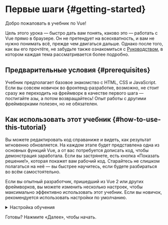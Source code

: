 # Первые шаги {#getting-started}

Добро пожаловать в учебник по Vue!

Цель этого урока — быстро дать вам понять, каково это — работать с Vue прямо в браузере. Он не претендует на всеохватность, и вам не нужно понимать всё, прежде чем двигаться дальше. Однако после того, как вы его прочтёте, не забудьте также ознакомиться с <a target="_blank" href="/guide/introduction.html">Руководством</a>, в котором каждая тема рассматривается более подробно.

## Предварительные условия {#prerequisites}

Учебник предполагает базовое знакомство с HTML, CSS и JavaScript. Если вы совсем новичок во фронтенд-разработке, возможно, не стоит сразу же переходить на фреймворк в качестве первого шага — постигайте азы, а потом возвращайтесь! Опыт работы с другими фреймворками полезен, но не обязателен.

## Как использовать этот учебник {#how-to-use-this-tutorial}

Вы можете редактировать код <span class="wide">справа</span><span class="narrow">ниже</span> и видеть, как результат мгновенно обновляется. На каждом этапе будет представлена одна из основных функций Vue, а от вас потребуется дописать код, чтобы демонстрация заработала. Если вы застрянете, есть кнопка «Показать решение!», которая покажет вам рабочий код. Старайтесь не слишком полагаться на неё — вы быстрее научитесь, если будете разбираться во всём самостоятельно.

Если вы опытный разработчик, пришедший из Vue 2 или других фреймворков, вы можете изменить несколько настроек, чтобы максимально эффективно использовать этот учебник. Если вы новичок, рекомендуется использовать настройки по умолчанию.

<details>
<summary>Настройка обучения</summary>

- Vue предлагает два стиля API: Options API и Composition API. Этот учебник рассчитан на оба варианта — вы можете выбрать предпочтительный стиль с помощью переключателей **Предпочтения API** в верхней части страницы. <a target="_blank" href="/guide/introduction.html#api-styles">Узнайте больше о стилях API</a>.

- Вы также можете переключаться между SFC-режимом и HTML-режимом. В первом случае будут отображаться примеры кода в <a target="_blank" href="/guide/introduction.html#single-file-components">формате однофайлового компонента</a> (SFC — Single-File Component), который применяется большинством разработчиков при работе с Vue с использованием системы сборки. HTML-режим отображает примеры кода с использованием Vue без системы сборки.

</details>

Готовы? Нажмите «Далее», чтобы начать.
